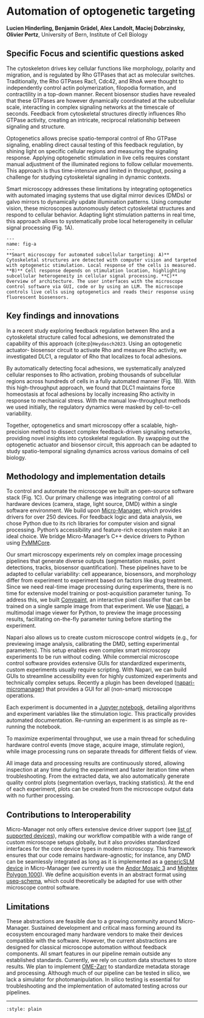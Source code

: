 #  Automation of optogenetic targeting
**Lucien Hinderling, Benjamin Grädel, Alex Landolt, Maciej Dobrzinsky, Olivier Pertz**, 
University of Bern, Institute of Cell Biology

## Specific Focus and scientific questions asked
The cytoskeleton drives key cellular functions like morphology, polarity and migration, and is regulated by Rho GTPases that act as molecular switches.  Traditionally, the Rho GTPases Rac1, Cdc42, and RhoA were thought to independently control actin polymerization, filopodia formation, and contractility in a top-down manner. Recent biosensor studies have revealed that these GTPases are however dynamically coordinated at the subcellular scale, interacting in complex signaling networks at the timescale of seconds. Feedback from cytoskeletal structures directly influences Rho GTPase activity, creating an intricate, reciprocal relationship between signaling and structure.

Optogenetics allows precise spatio-temporal control of Rho GTPase signaling, enabling direct causal testing of this feedback regulation, by shining light on specific cellular regions and measuring the signaling response. Applying optogenetic stimulation in live cells requires constant manual adjustment of the illuminated regions to follow cellular movements. This approach is thus time-intensive and limited in throughput, posing a challenge for studying cytoskeletal signaling in dynamic contexts.

Smart microscopy addresses these limitations by integrating optogenetics with automated imaging systems that use digital mirror devices (DMDs) or galvo mirrors to dynamically update illumination patterns. Using computer vision, these microscopes autonomously detect cytoskeletal structures and respond to cellular behavior. Adapting light stimulation patterns in real time, this approach allows to systematically probe local heterogeneity in cellular signal processing (Fig. 1A). 

```{figure} ./unibe/fig_01.png
---
name: fig-a
---
**Smart microscopy for automated subcellular targeting: A)** Cytoskeletal structures are detected with computer vision and targeted with optogenetic stimulation. Local response of the cells is measured. **B)** Cell response depends on stimulation location, highlighting subcellular heterogeneity in cellular signal processing. **C)** Overview of architecture. The user interfaces with the microscope control software via GUI, code or by using an LLM. The microscope controls live cells using optogenetics and reads their response using fluorescent biosensors.
```

## Key findings and innovations 
In a recent study exploring feedback regulation between Rho and a cytoskeletal structure called focal adhesions, we demonstrated the capability of this approach {cite:p}`Heydasch2023`. Using an optogenetic actuator- biosensor circuit to activate Rho and measure Rho activity, we investigated DLC1, a regulator of Rho that localizes to focal adhesions. 

By automatically detecting focal adhesions, we systematically analyzed cellular responses to Rho activation, probing thousands of subcellular regions across hundreds of cells in a fully automated manner (Fig. 1B). With this high-throughput approach, we found that DLC1 maintains force homeostasis at focal adhesions by locally increasing Rho activity in response to mechanical stress. With the manual low-throughput methods we used initially, the regulatory dynamics were masked by cell-to-cell variability. 

Together, optogenetics and smart microscopy offer a scalable, high-precision method to dissect complex feedback-driven signaling networks, providing novel insights into cytoskeletal regulation. By swapping out the optogenetic actuator and biosensor circuit, this approach can be adapted to study spatio-temporal signaling dynamics across various domains of cell biology.

## Methodology and implementation details
To control and automate the microscope we built an open-source software stack (Fig. 1C).  Our primary challenge was integrating control of all hardware devices (camera, stage, light source, DMD) within a single software environment. We build upon [Micro-Manager](https://micro-manager.org), which provides drivers for over 250 devices. For feedback logic and data analysis, we chose Python due to its rich libraries for computer vision and signal processing. Python’s accessibility and feature-rich ecosystem make it an ideal choice. We bridge Micro-Manager’s C++ device drivers to Python using [PyMMCore](https://github.com/micro-manager/pymmcore).

Our smart microscopy experiments rely on complex image processing pipelines that generate diverse outputs (segmentation masks, point detections, tracks, biosensor quantification). These pipelines have to be adapted to cellular variability: cell appearance, biosensors, and morphology differ from experiment to experiment based on factors like drug treatment. Since we need real-time image processing during experiments, there is no time for extensive model training or post-acquisition parameter tuning. To address this, we built [Convpaint](https://github.com/guiwitz/napari-convpaint), an interactive pixel classifier that can be trained on a single sample image from that experiment. We use [Napari](https://github.com/guiwitz/napari-convpaint), a multimodal image viewer for Python, to preview the image processing results, facilitating on-the-fly parameter tuning before starting the experiment. 

Napari also allows us to create custom microscope control widgets (e.g., for previewing image analysis, calibrating the DMD, setting experimental parameters). This setup enables even complex smart microscopy experiments to be run without coding. While commercial microscope control software provides extensive GUIs for standardized experiments, custom experiments usually require scripting. With Napari, we can build GUIs to streamline accessibility even for highly customized experiments and technically complex setups. Recently a plugin has been developed ([napari-micromanager](https://github.com/pymmcore-plus/napari-micromanager])) that provides a GUI for all (non-smart) microscope operations.

Each experiment is documented in a [Jupyter notebook](https://jupyter.org), detailing algorithms and experiment variables like the stimulation logic. This practically provides automated documentation. Re-running an experiment is as simple as re-running the notebook.

To maximize experimental throughput, we use a main thread for scheduling hardware control events (move stage, acquire image, stimulate region), while image processing runs on separate threads for different fields of view.

All image data and processing results are continuously stored, allowing inspection at any time during the experiment and faster iteration time when troubleshooting. From the extracted data,  we also automatically generate quality control plots (segmentation overlays, tracking statistics). At the end of each experiment, plots can be created from the microscope output data with no further processing.


## Contributions to Interoperability
Micro-Manager not only offers extensive device driver support (see [list of supported devices](https://micro-manager.org/Device_Support)), making our workflow compatible with a wide range of custom microscope setups globally, but it also provides standardized interfaces for the core device types in modern microscopy. This framework ensures that our code remains hardware-agnostic; for instance, any DMD can be seamlessly integrated as long as it is implemented as a [genericSLM device](https://micro-manager.org/GenericSLM) in Micro-Manager (we currently use the [Andor Mosaic 3](https://micro-manager.org/Mosaic3) and [Mightex Polygon 1000](https://micro-manager.org/MightexPolygon)).
We define acquisition events in an abstract format using [useq-schema](https://pymmcore-plus.github.io/useq-schema/), which could theoretically be adapted for use with other microscope control software.

## Limitations
These abstractions are feasible due to a growing community around Micro-Manager. Sustained development and critical mass forming around its ecosystem encouraged many hardware vendors to make their devices compatible with the software. However, the current abstractions are designed for classical microscope automation without feedback components. All smart features in our pipeline remain outside any established standards.
Currently, we rely on custom data structures to store results. We plan to implement [OME-Zarr](https://ngff.openmicroscopy.org/latest/) to standardize metadata storage and processing.
Although much of our pipeline can be tested in silico, we lack a simulator for photomanipulation. In silico testing is essential for troubleshooting and the implementation of automated testing across our pipelines.


----

```{bibliography}
:style: plain
```